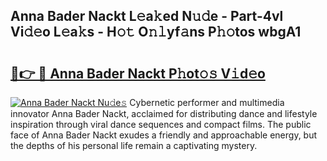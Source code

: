 ## Anna Bader Nackt L𝚎a𝚔ed N𝚞𝚍e - Part-4vl Vi𝚍𝚎o L𝚎a𝚔s - H𝚘𝚝 O𝚗𝚕yf𝚊ns P𝚑𝚘tos wbgA1

# <h2><a href="http://kf2och.oniu.top/?m=Anna+Bader+Nackt">🔗👉 🔴 Anna Bader Nackt P𝚑ot𝚘𝚜 V𝚒d𝚎o</a></h2>

[![Anna Bader Nackt Nu𝚍e𝚜](https://i.imgur.com/0qMVB7G.gif)](http://kf2och.oniu.top/?m=Anna+Bader+Nackt)
Cybernetic performer and multimedia innovator Anna Bader Nackt, acclaimed for distributing dance and lifestyle inspiration through viral dance sequences and compact films. The public face of Anna Bader Nackt exudes a friendly and approachable energy, but the depths of his personal life remain a captivating mystery.  
